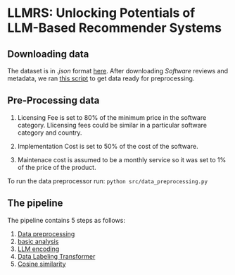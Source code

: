 # LLMRS: Unlocking Potentials of LLM-Based Recommender Systems

## Downloading data
The dataset is in *.json* format [here](https://cseweb.ucsd.edu/~jmcauley/datasets/amazon_v2/). After downloading *Software* reviews and metadata, we ran [this script](https://github.com/igunduz/sofRec/blob/main/src/notebooks/00_parse_and_clean_data.ipynb) to get data ready for preprocessing.
## Pre-Processing data
1. Licensing Fee is set to 80% of the minimum price in the software category. Llicensing fees could be similar in a particular software category and country.

2. Implementation Cost is set to 50% of the cost of the software.

3. Maintenace cost is assumed to be a monthly service so it was set to 1% of the price of the product.

To run the data preprocessor run:
```python src/data_preprocessing.py ```

## The pipeline
The pipeline contains 5 steps as follows:

1. [Data preprocessing](https://github.com/igunduz/sofRec/blob/main/src/notebooks/01_data_preprocessing.ipynb)
2. [basic analysis](https://github.com/igunduz/sofRec/blob/main/src/notebooks/02_basic_analysis.ipynb)
3. [LLM encoding](https://github.com/igunduz/sofRec/blob/main/src/notebooks/03_LLM_encoding.ipynb)
4. [Data Labeling Transformer](https://github.com/igunduz/sofRec/blob/main/src/notebooks/04_data_Labeling_Transformer.ipynb)
5. [Cosine similarity](https://github.com/igunduz/sofRec/blob/main/src/notebooks/05_cosine_similarity.ipynb)

